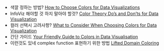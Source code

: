 * 색깔 정하는 방법? [How to Choose Colors for Data Visualizations](https://chartio.com/learn/charts/how-to-choose-colors-data-visualization/)
* InfoViz 해야할 것 하지 말아야 할것? [Color Theory Do’s and Don’ts for Data Visualization](https://infogram.com/blog/color-theory-dos-and-donts-for-data-visualization/)
* 컬러 선택시 고려사항? [What to Consider When Choosing Colors for Data Visualization](https://www.dataquest.io/blog/what-to-consider-when-choosing-colors-for-data-visualization/)
* 간단 가이드 [Your Friendly Guide to Colors in Data Visualisation](https://blog.datawrapper.de/colorguide/)
* 이런것도 있네 complex function 표현하기 위한 방법 [Lifted Domain Coloring](http://blog.hvidtfeldts.net/index.php/2012/03/lifted-domain-coloring/) 
